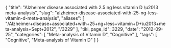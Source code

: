 {
    "title": "Alzheimer disease associated with 2.5 ng less vitamin D \u2013 meta-analysis",
    "slug": "alzheimer-disease-associated-with-25-ng-less-vitamin-d-meta-analysis",
    "aliases": [
        "/Alzheimer+disease+associated+with+25+ng+less+vitamin+D+\u2013+meta-analysis+Sept+2012",
        "/3229"
    ],
    "tiki_page_id": 3229,
    "date": "2012-09-25",
    "categories": [
        "Meta-analysis of Vitamin D",
        "Cognitive"
    ],
    "tags": [
        "Cognitive",
        "Meta-analysis of Vitamin D"
    ]
}